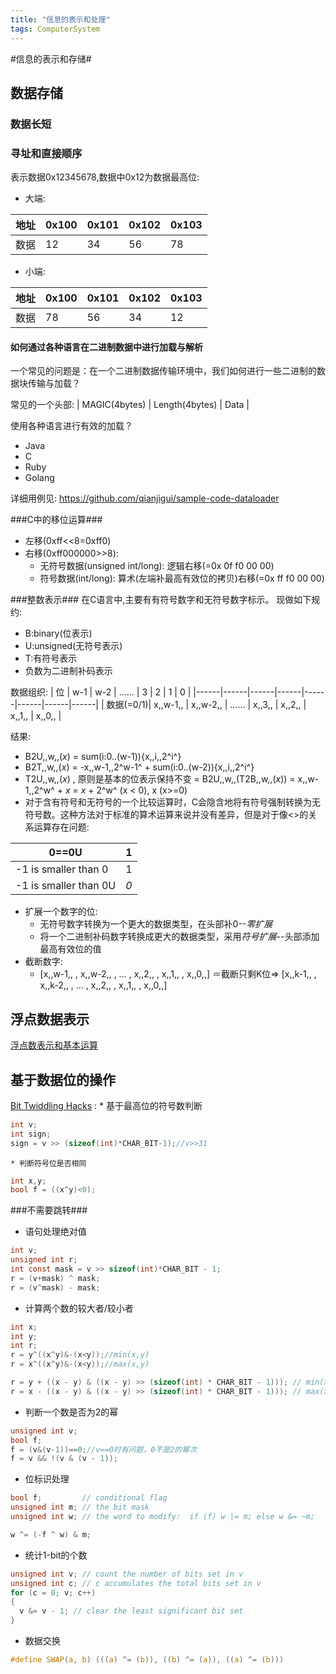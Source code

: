 ```yaml
---
title: "信息的表示和处理"
tags: ComputerSystem
---
```






#信息的表示和存储#

## 数据存储

### 数据长短
### 寻址和直接顺序
表示数据0x12345678,数据中0x12为数据最高位:
* 大端:

|  地址 |  0x100|  0x101|  0x102|  0x103 | 
|------|------|------|------|------|
|  数据 |   12  |   34  |   56  |   78   | 

* 小端:

|  地址 |  0x100|  0x101|  0x102|  0x103 | 
|------|------|------|------|------|
|  数据 |   78  |   56  |   34  |   12   | 

#### 如何通过各种语言在二进制数据中进行加载与解析

一个常见的问题是：在一个二进制数据传输环境中，我们如何进行一些二进制的数据块传输与加载？

常见的一个头部: | MAGIC(4bytes) | Length(4bytes) | Data |

使用各种语言进行有效的加载？

* Java
* C
* Ruby
* Golang

详细用例见: https://github.com/qianjigui/sample-code-dataloader

###C中的移位运算###
* 左移(0xff<<8=0xff0)
* 右移(0xff000000>>8):
    * 无符号数据(unsigned int/long): 逻辑右移(=0x 0f f0 00 00)
    * 符号数据(int/long): 算术(左端补最高有效位的拷贝)右移(=0x ff f0 00 00)

###整数表示###
在C语言中,主要有有符号数字和无符号数字标示。
现做如下规约:
* B:binary(位表示)
* U:unsigned(无符号表示)
* T:有符号表示
* 负数为二进制补码表示

数据组织:
| 位        |  w-1 |  w-2 |  ...... |  3 |  2 |  1 |  0 | 
|------|------|------|------|------|------|------|------|
| 数据(=0/1)|  x,,w-1,, |  x,,w-2,, |  ...... |  x,,3,, |  x,,2,, |  x,,1,, |  x,,0,, | 

结果:
* B2U,,w,,(*x*) = sum(i:0..(w-1)){x,,i,,2^i^}
* B2T,,w,,(*x*) = -x,,w-1,,2^w-1^ + sum(i:0..(w-2)){x,,i,,2^i^}
* T2U,,w,,(*x*) , 原则是基本的位表示保持不变 = B2U,,w,,(T2B,,w,,(*x*)) = x,,w-1,,2^w^ + *x* = *x* + 2^w^ (x < 0), x (x>=0)
* 对于含有符号和无符号的一个比较运算时，C会隐含地将有符号强制转换为无符号数。这种方法对于标准的算术运算来说并没有差异，但是对于像<>的关系运算存在问题:

|  0==0U |    1   | 
|------|------|
|  -1 is smaller than 0  |    1   | 
|  -1 is smaller than 0U |    *0* | 

* 扩展一个数字的位:
    * 无符号数字转换为一个更大的数据类型，在头部补0--*零扩展*
    * 将一个二进制补码数字转换成更大的数据类型，采用*符号扩展*--头部添加最高有效位的值
* 截断数字:
    * [x,,w-1,, , x,,w-2,, , ... , x,,2,, , x,,1,, , x,,0,,] ＝截断只剩K位=> [x,,k-1,, , x,,k-2,, , ... , x,,2,, , x,,1,, , x,,0,,]

## 浮点数据表示 ##
[浮点数表示和基本运算](http://www.cnblogs.com/FlyingBread/archive/2009/02/15/660206.html)

## 基于数据位的操作 ##
[Bit Twiddling Hacks](http://graphics.stanford.edu/~seander/bithacks.html) :
    * 基于最高位的符号数判断

```c
int v;
int sign;
sign = v >> (sizeof(int)*CHAR_BIT-1);//v>>31
```

    * 判断符号位是否相同

```c
int x,y;
bool f = ((x^y)<0);
```


###不需要跳转###
* 语句处理绝对值

```c 
int v;
unsigned int r;
int const mask = v >> sizeof(int)*CHAR_BIT - 1;
r = (v+mask) ^ mask;
r = (v^mask) - mask;
```

* 计算两个数的较大者/较小者

```c 
int x;
int y;
int r;
r = y^((x^y)&-(x<y));//min(x,y)
r = x^((x^y)&-(x<y));//max(x,y)

r = y + ((x - y) & ((x - y) >> (sizeof(int) * CHAR_BIT - 1))); // min(x, y)
r = x - ((x - y) & ((x - y) >> (sizeof(int) * CHAR_BIT - 1))); // max(x, y)
```

* 判断一个数是否为2的幂

```c 
unsigned int v;
bool f;
f = (v&(v-1))==0;//v==0时有问题，0不是2的幂次
f = v && !(v & (v - 1));
```

* 位标识处理

```c 
bool f;         // conditional flag
unsigned int m; // the bit mask
unsigned int w; // the word to modify:  if (f) w |= m; else w &= ~m;

w ^= (-f ^ w) & m;
```

* 统计1-bit的个数

```c 
unsigned int v; // count the number of bits set in v
unsigned int c; // c accumulates the total bits set in v
for (c = 0; v; c++)
{
  v &= v - 1; // clear the least significant bit set
}
```

* 数据交换

```c 
#define SWAP(a, b) (((a) ^= (b)), ((b) ^= (a)), ((a) ^= (b)))
```

